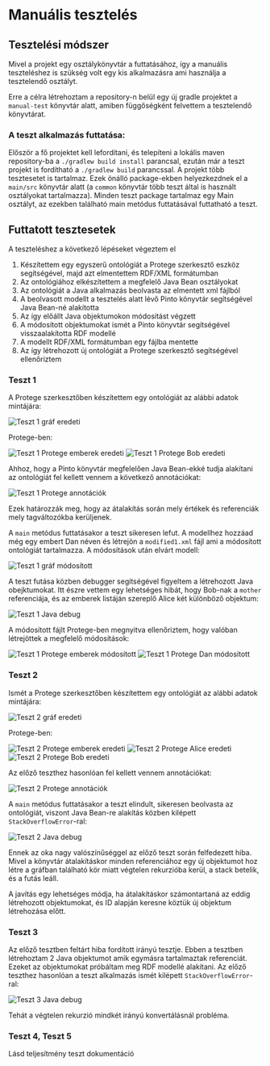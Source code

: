 # Manuális tesztelés
## Tesztelési módszer
Mivel a projekt egy osztálykönyvtár a futtatásához, így a manuális teszteléshez is szükség volt egy kis alkalmazásra ami használja a tesztelendő osztályt.

Erre a célra létrehoztam a repository-n belül egy új gradle projektet a `manual-test` könyvtár alatt, amiben függőségként felvettem a tesztelendő könyvtárat.

### A teszt alkalmazás futtatása:
Először a fő projektet kell lefordítani, és telepíteni a lokális maven repository-ba a `./gradlew build install` parancsal, ezután már a teszt projekt is fordítható a `./gradlew build` parancssal. A projekt több tesztesetet is tartalmaz. Ezek önálló package-ekben helyezkezdnek el a `main/src` könyvtár alatt (a `common` könyvtár több teszt által is használt osztályokat tartalmazza). Minden teszt package tartalmaz egy Main osztályt, az ezekben található main metódus futtatásával futtatható a teszt.

## Futtatott tesztesetek
A teszteléshez a következő lépéseket végeztem el
1. Készítettem egy egyszerű ontológiát a Protege szerkesztő eszköz segítségével, majd azt elmentettem RDF/XML formátumban
1. Az ontológiához elkészítettem a megfelelő Java Bean osztályokat
1. Az ontológiát a Java alkalmazás beolvasta az elmentett xml fájlból
1. A beolvasott modellt a tesztelés alatt lévő Pinto könyvtár segítségével Java Bean-né alakította
1. Az így előállt Java objektumokon módosítást végzett
1. A módosított objektumokat ismét a Pinto könyvtár segítségével visszaalakította RDF modellé
1. A modellt RDF/XML formátumban egy fájlba mentette
1. Az így létrehozott új ontológiát a Protege szerkesztő segítségével ellenőriztem

### Teszt 1
A Protege szerkesztőben készítettem egy ontológiát az alábbi adatok mintájára:

![Teszt 1 gráf eredeti](../manual-test/images/original.png)

Protege-ben:

![Teszt 1 Protege emberek eredeti](../manual-test/images/original_people.PNG)
![Teszt 1 Protege Bob eredeti](../manual-test/images/original_bob.PNG)

Ahhoz, hogy a Pinto könyvtár megfelelően Java Bean-ekké tudja alakítani az ontológiát fel kellett vennem a következő annotációkat:

![Teszt 1 Protege annotációk](../manual-test/images/annotations.PNG)
 
Ezek határozzák meg, hogy az átalakítás során mely értékek és referenciák mely tagváltozókba kerüljenek.
 
A `main` metódus futtatásakor a teszt sikeresen lefut. A modellhez hozzáad még egy embert Dan néven és létrejön a `modified1.xml` fájl ami a módosított ontológiát tartalmazza. A módosítások után elvárt modell:

![Teszt 1 gráf módosított](../manual-test/images/modified.png)

A teszt futása közben debugger segítségével figyeltem a létrehozott Java obejktumokat. Itt észre vettem egy lehetséges hibát, hogy Bob-nak a `mother` referenciája, és az emberek listáján szereplő Alice két különböző objektum:

![Teszt 1 Java debug](../manual-test/images/debug.png)

A módosított fájlt Protege-ben megnyitva ellenőriztem, hogy valóban létrejöttek a megfelelő módosítások:

![Teszt 1 Protege emberek módosított](../manual-test/images/modified_people.PNG)
![Teszt 1 Protege Dan módosított](../manual-test/images/modified_dan.PNG)

### Teszt 2
Ismét a Protege szerkesztőben készítettem egy ontológiát az alábbi adatok mintájára:

![Teszt 2 gráf eredeti](../manual-test/images/friends_original.png)

Protege-ben:

![Teszt 2 Protege emberek eredeti](../manual-test/images/friends_people.PNG)
![Teszt 2 Protege Alice eredeti](../manual-test/images/friends_alice.PNG)
![Teszt 2 Protege Bob eredeti](../manual-test/images/friends_bob.PNG)

Az előző teszthez hasonlóan fel kellett vennem annotációkat:

![Teszt 2 Protege annotációk](../manual-test/images/friends_annotations.PNG)

A `main` metódus futtatásakor a teszt elindult, sikeresen beolvasta az ontológiát, viszont Java Bean-re alakítás közben kilépett `StackOverflowError`-ral:

![Teszt 2 Java debug](../manual-test/images/friends_debug.png)

Ennek az oka nagy valószínűséggel az előző teszt során felfedezett hiba. Mivel a könyvtár átalakításkor minden referenciához egy új objektumot hoz létre a gráfban található kör miatt végtelen rekurzióba kerül, a stack betelik, és a futás leáll.

A javítás egy lehetséges módja, ha átalakításkor számontartaná az eddig létrehozott objektumokat, és ID alapján keresne köztük új objektum létrehozása előtt.

### Teszt 3
Az előző tesztben feltárt hiba fordított irányú tesztje. Ebben a tesztben létrehoztam 2 Java objektumot amik egymásra tartalmaztak referenciát. Ezeket az objektumokat próbáltam meg RDF modellé alakítani. Az előző teszthez hasonlóan a teszt alkalmazás ismét kilépett `StackOverflowError`-ral:

![Teszt 3 Java debug](../manual-test/images/test3_debug.png)

Tehát a végtelen rekurzió mindkét irányú konvertálásnál probléma.

### Teszt 4, Teszt 5
Lásd teljesítmény teszt dokumentáció
